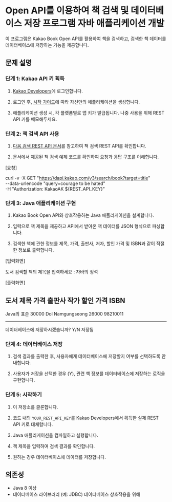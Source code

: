 # Open API를 이용하여 책 검색 및 데이터베이스 저장 프로그램 자바 애플리케이션 개발

이 프로그램은 Kakao Book Open API를 활용하여 책을 검색하고, 검색한 책 데이터를 데이터베이스에 저장하는 기능을 제공합니다.

## 문제 설명

### 단계 1: Kakao API 키 획득

1. [Kakao Developers](https://developers.kakao.com)에 로그인합니다.

2. 로그인 후, [시작 가이드](https://developers.kakao.com/docs/latest/ko/getting-started/app)에 따라 자신만의 애플리케이션을 생성합니다.

3. 애플리케이션 생성 시, 각 플랫폼별로 앱 키가 발급됩니다. 나중 사용을 위해 REST API 키를 메모해두세요.

### 단계 2: 책 검색 API 사용

1. [다음 검색 REST API 문서](https://developers.kakao.com/docs/latest/ko/daum-search/dev-guide)를 참고하여 책 검색 REST API를 확인합니다.

2. 문서에서 제공된 책 검색 예제 코드를 확인하여 요청과 응답 구조를 이해합니다.

[요청]

curl -v -X GET "https://dapi.kakao.com/v3/search/book?target=title" \
--data-urlencode "query=courage to be hated" \
-H "Authorization: KakaoAK ${REST_API_KEY}"

### 단계 3: Java 애플리케이션 구현

1. Kakao Book Open API와 상호작용하는 Java 애플리케이션을 설계합니다.

2. 입력으로 책 제목을 제공하고 API에서 받아온 책 데이터를 JSON 형식으로 파싱합니다.

3. 검색한 책에 관한 정보를 제목, 가격, 출판사, 저자, 할인 가격 및 ISBN과 같이 적절한 정보로 출력합니다.

[입력화면]

도서 검색할 책의 제목을 입력하세요 : 자바의 정석

[출력화면]

도서 제목             가격   출판사          작가            할인 가격   ISBN
-----------------------------------------------------------------------
Java의 표준        30000   Dol Namgungseong   26000              98210011

-----------------------------------------------------------------------
데이터베이스에 저장하시겠습니까? Y/N
저장됨

### 단계 4: 데이터베이스 저장

1. 검색 결과를 출력한 후, 사용자에게 데이터베이스에 저장할지 여부를 선택하도록 안내합니다.

2. 사용자가 저장을 선택한 경우 (Y), 관련 책 정보를 데이터베이스에 저장하는 로직을 구현합니다.

### 단계 5: 시작하기

1. 이 저장소를 클론합니다.

2. 코드 내의 `YOUR_REST_API_KEY`를 Kakao Developers에서 획득한 실제 REST API 키로 대체합니다.

3. Java 애플리케이션을 컴파일하고 실행합니다.

4. 책 제목을 입력하여 검색 결과를 확인합니다.

5. 원하는 경우 데이터베이스에 데이터를 저장합니다.

## 의존성

- Java 8 이상
- 데이터베이스 라이브러리 (예: JDBC) 데이터베이스 상호작용을 위해
